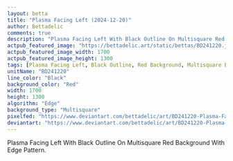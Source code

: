 ```yaml
---
layout: betta
title: "Plasma Facing Left (2024-12-20)"
author: Bettadelic
comments: true
description: "Plasma Facing Left With Black Outline On Multisquare Red Background With Edge Pattern."
actpub_featured_image: "https://bettadelic.art/static/bettas/BD241220.jpg"
actpub_featured_image_width: 1700
actpub_featured_image_height: 1300
tags: [Plasma Facing Left, Black Outline, Red Background, Multisquare Background Pattern, Edge Pattern, December 2024]
unitName: "BD241220"
line_color: "Black"
background_color: "Red"
width: 1700
height: 1300
algorithm: "Edge"
background_type: "Multisquare"
pixelfed: "https://www.deviantart.com/bettadelic/art/BD241220-Plasma-Facing-Left-2024-12-20-1136394175"
deviantart: "https://www.deviantart.com/bettadelic/art/BD241220-Plasma-Facing-Left-2024-12-20-1136394175"
---
```


Plasma Facing Left With Black Outline On Multisquare Red Background With Edge Pattern.

